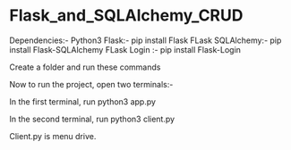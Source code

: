 # Flask_and_SQLAlchemy_CRUD

Dependencies:-
Python3
Flask:- pip install Flask
FLask SQLAlchemy:- pip install Flask-SQLAlchemy
FLask Login :- pip install Flask-Login

Create a folder and run these commands

Now to run the project, open two terminals:-

In the first terminal, run
python3 app.py

In the second terminal, run
python3 client.py

Client.py is menu drive.
